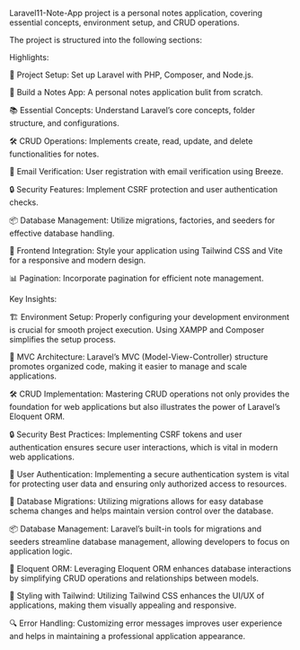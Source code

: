 Laravel11-Note-App project is a personal notes application, covering essential concepts, environment setup, and CRUD operations.

The project is structured into the following sections:

Highlights:

🚀 Project Setup: Set up Laravel with PHP, Composer, and Node.js.

🚀 Build a Notes App: A personal notes application bulit from scratch.

📚 Essential Concepts: Understand Laravel’s core concepts, folder structure, and configurations.

🛠️ CRUD Operations: Implements create, read, update, and delete functionalities for notes.

📧 Email Verification: User registration with email verification using Breeze.

🔒 Security Features: Implement CSRF protection and user authentication checks.

📦 Database Management: Utilize migrations, factories, and seeders for effective database handling.

🎨 Frontend Integration: Style your application using Tailwind CSS and Vite for a responsive and modern design.

📊 Pagination: Incorporate pagination for efficient note management.




Key Insights:

🏗️ Environment Setup: Properly configuring your development environment is crucial for smooth project execution. Using XAMPP and Composer simplifies the setup process.

📜 MVC Architecture: Laravel’s MVC (Model-View-Controller) structure promotes organized code, making it easier to manage and scale applications.

🛠️ CRUD Implementation: Mastering CRUD operations not only provides the foundation for web applications but also illustrates the power of Laravel’s Eloquent ORM.

🔒 Security Best Practices: Implementing CSRF tokens and user authentication ensures secure user interactions, which is vital in modern web applications.

🔐 User Authentication: Implementing a secure authentication system is vital for protecting user data and ensuring only authorized access to resources.

💾 Database Migrations: Utilizing migrations allows for easy database schema changes and helps maintain version control over the database.

📦 Database Management: Laravel’s built-in tools for migrations and seeders streamline database management, allowing developers to focus on application logic.

🔄 Eloquent ORM: Leveraging Eloquent ORM enhances database interactions by simplifying CRUD operations and relationships between models.

🎨 Styling with Tailwind: Utilizing Tailwind CSS enhances the UI/UX of applications, making them visually appealing and responsive.

🔍 Error Handling: Customizing error messages improves user experience and helps in maintaining a professional application appearance.
